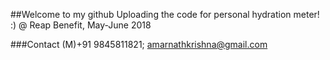 ##Welcome to my github
 Uploading the code for personal hydration meter! :)
 @ Reap Benefit, May-June 2018

###Contact
(M)+91 9845811821;
amarnathkrishna@gmail.com

